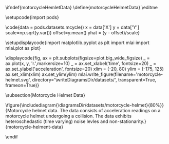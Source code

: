 \ifndef{motorcycleHemletData}
\define{motorcycleHelmetData}
\editme

\setupcode{import pods}

\code{data = pods.datasets.mcycle()
x = data['X']
y = data['Y']
scale=np.sqrt(y.var())
offset=y.mean()
yhat = (y - offset)/scale}

\setupdisplaycode{import matplotlib.pyplot as plt
import mlai
import mlai.plot as plot}

\displaycode{fig, ax = plt.subplots(figsize=plot.big_wide_figsize)
_ = ax.plot(x, y, 'r.',markersize=10)
_ = ax.set_xlabel('time', fontsize=20)
_ = ax.set_ylabel('acceleration', fontsize=20)
xlim = (-20, 80)
ylim = (-175, 125)
ax.set_xlim(xlim)
ax.set_ylim(ylim)
mlai.write_figure(filename='motorcycle-helmet.svg', directory='\writeDiagramsDir/datasets/',
            transparent=True, frameon=True)}

\subsection{Motorcycle Helmet Data}

\figure{\includediagram{\diagramsDir/datasets/motorcycle-helmet}{80%}}{Motorcycle helmet data. The data consists of acceleration readings on a motorcycle helmet undergoing a collision. The data exhibits heteroschedastic (time varying) noise levles and non-stationarity.}{motorcycle-helment-data}

\endif

